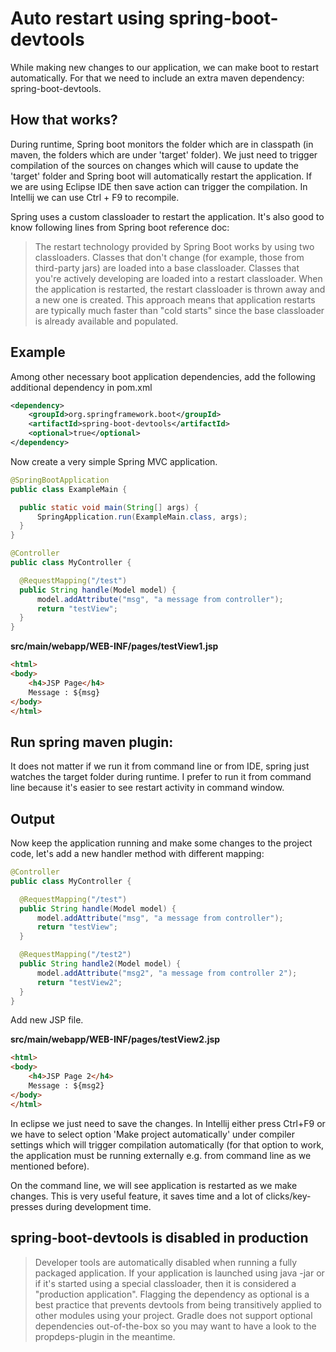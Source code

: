 # Auto restart using spring-boot-devtools

While making new changes to our application, we can make boot to restart automatically. For that we need to include an extra maven dependency: spring-boot-devtools.

## How that works?

During runtime, Spring boot monitors the folder which are in classpath (in maven, the folders which are under 'target' folder). We just need to trigger compilation of the sources on changes which will cause to update the 'target' folder and Spring boot will automatically restart the application. If we are using Eclipse IDE then save action can trigger the compilation. In Intellij we can use Ctrl + F9 to recompile.

Spring uses a custom classloader to restart the application. It's also good to know following lines from Spring boot reference doc:

> The restart technology provided by Spring Boot works by using two classloaders. Classes that don't change (for example, those from third-party jars) are loaded into a base classloader. Classes that you're actively developing are loaded into a restart classloader. When the application is restarted, the restart classloader is thrown away and a new one is created. This approach means that application restarts are typically much faster than "cold starts" since the base classloader is already available and populated.

## Example

Among other necessary boot application dependencies, add the following additional dependency in pom.xml

```xml
<dependency>
    <groupId>org.springframework.boot</groupId>
    <artifactId>spring-boot-devtools</artifactId>
    <optional>true</optional>
</dependency>
```

Now create a very simple Spring MVC application.

```java
@SpringBootApplication
public class ExampleMain {

  public static void main(String[] args) {
      SpringApplication.run(ExampleMain.class, args);
  }
}
```

```java
@Controller
public class MyController {

  @RequestMapping("/test")
  public String handle(Model model) {
      model.addAttribute("msg", "a message from controller");
      return "testView";
  }
}
```

**src/main/webapp/WEB-INF/pages/testView1.jsp**

```html
<html>
<body>
    <h4>JSP Page</h4>
    Message : ${msg}
</body>
</html>
```

## Run spring maven plugin:

It does not matter if we run it from command line or from IDE, spring just watches the target folder during runtime. I prefer to run it from command line because it's easier to see restart activity in command window.

## Output

Now keep the application running and make some changes to the project code, let's add a new handler method with different mapping:

```java
@Controller
public class MyController {

  @RequestMapping("/test")
  public String handle(Model model) {
      model.addAttribute("msg", "a message from controller");
      return "testView";
  }

  @RequestMapping("/test2")
  public String handle2(Model model) {
      model.addAttribute("msg2", "a message from controller 2");
      return "testView2";
  }
}
```

Add new JSP file.

**src/main/webapp/WEB-INF/pages/testView2.jsp**

```html
<html>
<body>
    <h4>JSP Page 2</h4>
    Message : ${msg2}
</body>
</html>
```

In eclipse we just need to save the changes. In Intellij either press Ctrl+F9 or we have to select option 'Make project automatically' under compiler settings which will trigger compilation automatically (for that option to work, the application must be running externally e.g. from command line as we mentioned before).

On the command line, we will see application is restarted as we make changes. This is very useful feature, it saves time and a lot of clicks/key-presses during development time.

## spring-boot-devtools is disabled in production

> Developer tools are automatically disabled when running a fully packaged application. If your application is launched using java -jar or if it's started using a special classloader, then it is considered a "production application". Flagging the dependency as optional is a best practice that prevents devtools from being transitively applied to other modules using your project. Gradle does not support optional dependencies out-of-the-box so you may want to have a look to the propdeps-plugin in the meantime.